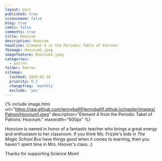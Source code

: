 ```yaml
---
layout: post
published: true
sciencemom: false
blog: true
comic: false
comments: true
title: Hoovium
description: Hoovium
headline: Element 4 in the Periodic Table of Patrons
fbimage: Hoovium1.jpeg
imagefeature: Hoovium1.jpeg
categories:
  - patron
folder: Patron
sitemap:
  lastmod: 2020-02-10
  priority: 0.3
  changefreq: 'monthly'
  exclude: 'yes'
---
```

{% include image.html url="https://raw.github.com/jennyballif/jennyballif.github.io/master/images/Patron/Hoovium1.jpeg" description="Element 4 from the Periodic Tabel of Patrons: Hoovium." maxwidth="600px" %}

Hoovium is named in honor of a fantastic teacher who brings a great energy and enthusiasm to her classroom. If you think Ms. Frizzle's kids in _The Magic School Bus_ have things good when it comes to learning, then you haven't spent time in Mrs. Hoover's class. ;)

Thanks for supporting Science Mom!

